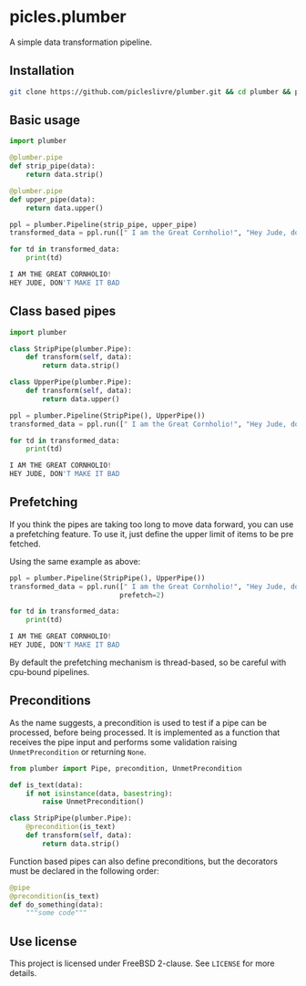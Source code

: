# picles.plumber

A simple data transformation pipeline.


## Installation

```bash
git clone https://github.com/picleslivre/plumber.git && cd plumber && python setup.py install
```


## Basic usage

```python
import plumber

@plumber.pipe
def strip_pipe(data):
    return data.strip()

@plumber.pipe
def upper_pipe(data):
    return data.upper()

ppl = plumber.Pipeline(strip_pipe, upper_pipe)
transformed_data = ppl.run([" I am the Great Cornholio!", "Hey Jude, don't make it bad "])

for td in transformed_data:
    print(td)

I AM THE GREAT CORNHOLIO!
HEY JUDE, DON'T MAKE IT BAD
```


## Class based pipes

```python
import plumber

class StripPipe(plumber.Pipe):
    def transform(self, data):
        return data.strip()

class UpperPipe(plumber.Pipe):
    def transform(self, data):
        return data.upper()

ppl = plumber.Pipeline(StripPipe(), UpperPipe())
transformed_data = ppl.run([" I am the Great Cornholio!", "Hey Jude, don't make it bad "])

for td in transformed_data:
    print(td)

I AM THE GREAT CORNHOLIO!
HEY JUDE, DON'T MAKE IT BAD
```


## Prefetching

If you think the pipes are taking too long to move data forward, 
you can use a prefetching feature. To use it, just define the upper 
limit of items to be pre fetched.

Using the same example as above:

```python
ppl = plumber.Pipeline(StripPipe(), UpperPipe())
transformed_data = ppl.run([" I am the Great Cornholio!", "Hey Jude, don't make it bad "], 
                           prefetch=2)

for td in transformed_data:
    print(td)

I AM THE GREAT CORNHOLIO!
HEY JUDE, DON'T MAKE IT BAD
```

By default the prefetching mechanism is thread-based, so be careful with cpu-bound
pipelines.


## Preconditions

As the name suggests, a precondition is used to test if a pipe can be processed, 
before being processed. It is implemented as a function that receives the pipe input
and performs some validation raising `UnmetPrecondition` or returning `None`.


```python
from plumber import Pipe, precondition, UnmetPrecondition

def is_text(data):
    if not isinstance(data, basestring):
        raise UnmetPrecondition()

class StripPipe(plumber.Pipe):
    @precondition(is_text)
    def transform(self, data):
        return data.strip()
```

Function based pipes can also define preconditions, but the decorators must be declared
in the following order:

```python
@pipe
@precondition(is_text)
def do_something(data):
    """some code"""
```

## Use license

This project is licensed under FreeBSD 2-clause. See `LICENSE` for more details.

